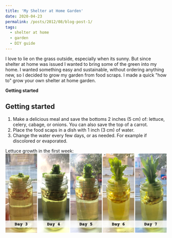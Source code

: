 ```yaml
---
title: 'My Shelter at Home Garden'
date: 2020-04-23
permalink: /posts/2012/08/blog-post-1/
tags:
  - shelter at home
  - garden
  - DIY guide
---
```


I love to lie on the grass outside, especially when its sunny. But since shelter at home was issued I wanted to bring some of the green into my home. I wanted something easy and sustainable, without ordering anything new, so I decided to grow my garden from food scraps. I made a quick "how to" grow your own shelter at home garden.  

**Getting started**

Getting started
------
1. Make a delicious meal and save the bottoms 2 inches (5 cm) of: lettuce, celery, cabage, or onions. You can also save the top of a carrot. 
2. Place the food scaps in a dish with 1 inch (3 cm) of water. 
3. Change the water every few days, or as needed. For example if discolored or evaporated. 


Lettuce growth in the first week:
![](/images/blog1-lettuce.png)

